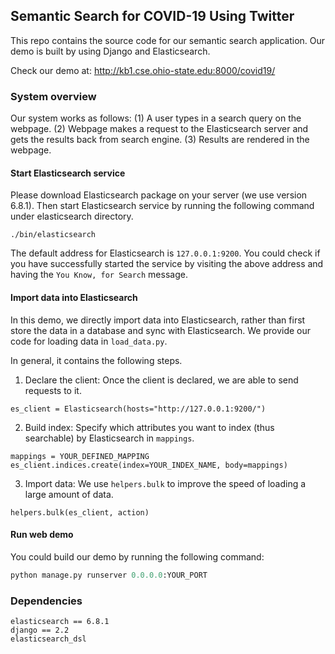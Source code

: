 
## Semantic Search for COVID-19 Using Twitter

This repo contains the source code for our semantic search application. Our demo is built by using Django and Elasticsearch. 

Check our demo at: http://kb1.cse.ohio-state.edu:8000/covid19/

### System overview

Our system works as follows: (1) A user types in a search query on the webpage. (2) Webpage makes a request to the Elasticsearch server and gets the results back from search engine. (3) Results are rendered in the webpage.

#### Start Elasticsearch service

Please download Elasticsearch package on your server (we use version 6.8.1). Then start Elasticsearch service by running the following command under elasticsearch directory.

```
./bin/elasticsearch
```

The default address for Elasticsearch is `127.0.0.1:9200`. You could check if you have successfully started the service by visiting the above address and having the `You Know, for Search` message.

#### Import data into Elasticsearch

In this demo, we directly import data into Elasticsearch, rather than first store the data in a database and sync with Elasticsearch. We provide our code for loading data in `load_data.py`. 

In general, it contains the following steps.

1. Declare the client: Once the client is declared, we are able to send requests to it.

```
es_client = Elasticsearch(hosts="http://127.0.0.1:9200/")
``` 

2. Build index: Specify which attributes you want to index (thus searchable) by Elasticsearch in `mappings`.

```
mappings = YOUR_DEFINED_MAPPING
es_client.indices.create(index=YOUR_INDEX_NAME, body=mappings)
```

3. Import data: We use `helpers.bulk` to improve the speed of loading a large amount of data.

```
helpers.bulk(es_client, action)
```
 
#### Run web demo

You could build our demo by running the following command:

```py
python manage.py runserver 0.0.0.0:YOUR_PORT
```

### Dependencies

```
elasticsearch == 6.8.1
django == 2.2
elasticsearch_dsl
```
